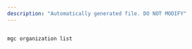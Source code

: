 ```yaml
---
description: "Automatically generated file. DO NOT MODIFY"
---
```


```cli

mgc organization list

```
